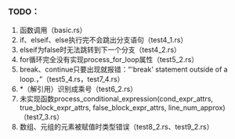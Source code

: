### TODO：
1. 函数调用（basic.rs）
2. if、elseif、else执行完不会跳出分支语句（test4_1.rs）
3. elseif为false时无法跳转到下一个分支（test4_2.rs）
4. for循环完全没有实现process_for_loop属性（test5_2.rs）
5. break、continue只要出现就报错：“'break' statement outside of a loop.，”（test5_4.rs，test7_4.rs）
6. *（解引用）识别成乘号（test6_2.rs）
7. 未实现函数process_conditional_expression(cond_expr_attrs, true_block_expr_attrs, false_block_expr_attrs, line_num_approx)（test7_3.rs）
8. 数组、元组的元素被赋值时类型错误（test8_2.rs、test9_2.rs）
